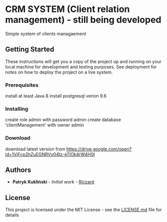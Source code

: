 # CRM SYSTEM (Client relation management) - still being developed
Simple system of clients managaement
## Getting Started
These instructions will get you a copy of the project up and running on your local machine for development and testing purposes. See deployment for notes on how to deploy the project on a live system.
### Prerequisites
install at least Java 8
install postgresql verion 9.6
### Installing
create role admin with password admin
create database 'clientManagement' with owner admin
### Download
download latest version from https://drive.google.com/open?id=1VjFcp2hZuEGNRVy04Iz-eTlOk4rW4H0l
## Authors

* **Patryk Kukliński** - *Initial work* - [Riczard](https://github.com/Riczard)
## License

This project is licensed under the MIT License - see the [LICENSE.md](LICENSE.md) file for details

